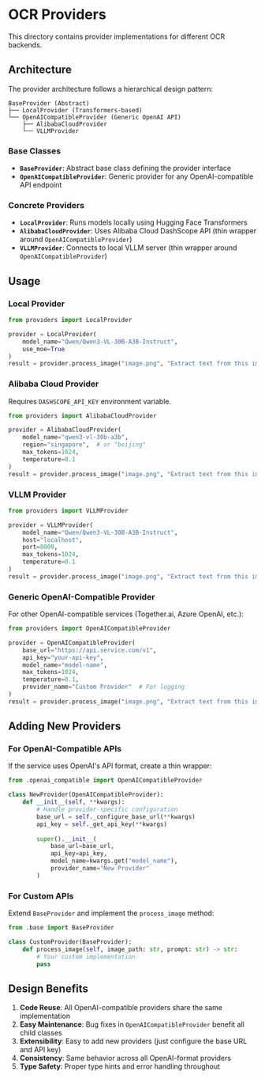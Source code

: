 # OCR Providers

This directory contains provider implementations for different OCR backends.

## Architecture

The provider architecture follows a hierarchical design pattern:

```
BaseProvider (Abstract)
├── LocalProvider (Transformers-based)
└── OpenAICompatibleProvider (Generic OpenAI API)
    ├── AlibabaCloudProvider
    └── VLLMProvider
```

### Base Classes

- **`BaseProvider`**: Abstract base class defining the provider interface
- **`OpenAICompatibleProvider`**: Generic provider for any OpenAI-compatible API endpoint

### Concrete Providers

- **`LocalProvider`**: Runs models locally using Hugging Face Transformers
- **`AlibabaCloudProvider`**: Uses Alibaba Cloud DashScope API (thin wrapper around `OpenAICompatibleProvider`)
- **`VLLMProvider`**: Connects to local VLLM server (thin wrapper around `OpenAICompatibleProvider`)

## Usage

### Local Provider

```python
from providers import LocalProvider

provider = LocalProvider(
    model_name="Qwen/Qwen3-VL-30B-A3B-Instruct",
    use_moe=True
)
result = provider.process_image("image.png", "Extract text from this image")
```

### Alibaba Cloud Provider

Requires `DASHSCOPE_API_KEY` environment variable.

```python
from providers import AlibabaCloudProvider

provider = AlibabaCloudProvider(
    model_name="qwen3-vl-30b-a3b",
    region="singapore",  # or "beijing"
    max_tokens=1024,
    temperature=0.1
)
result = provider.process_image("image.png", "Extract text from this image")
```

### VLLM Provider

```python
from providers import VLLMProvider

provider = VLLMProvider(
    model_name="Qwen/Qwen3-VL-30B-A3B-Instruct",
    host="localhost",
    port=8000,
    max_tokens=1024,
    temperature=0.1
)
result = provider.process_image("image.png", "Extract text from this image")
```

### Generic OpenAI-Compatible Provider

For other OpenAI-compatible services (Together.ai, Azure OpenAI, etc.):

```python
from providers import OpenAICompatibleProvider

provider = OpenAICompatibleProvider(
    base_url="https://api.service.com/v1",
    api_key="your-api-key",
    model_name="model-name",
    max_tokens=1024,
    temperature=0.1,
    provider_name="Custom Provider"  # For logging
)
result = provider.process_image("image.png", "Extract text from this image")
```

## Adding New Providers

### For OpenAI-Compatible APIs

If the service uses OpenAI's API format, create a thin wrapper:

```python
from .openai_compatible import OpenAICompatibleProvider

class NewProvider(OpenAICompatibleProvider):
    def __init__(self, **kwargs):
        # Handle provider-specific configuration
        base_url = self._configure_base_url(**kwargs)
        api_key = self._get_api_key(**kwargs)
        
        super().__init__(
            base_url=base_url,
            api_key=api_key,
            model_name=kwargs.get("model_name"),
            provider_name="New Provider"
        )
```

### For Custom APIs

Extend `BaseProvider` and implement the `process_image` method:

```python
from .base import BaseProvider

class CustomProvider(BaseProvider):
    def process_image(self, image_path: str, prompt: str) -> str:
        # Your custom implementation
        pass
```

## Design Benefits

1. **Code Reuse**: All OpenAI-compatible providers share the same implementation
2. **Easy Maintenance**: Bug fixes in `OpenAICompatibleProvider` benefit all child classes
3. **Extensibility**: Easy to add new providers (just configure the base URL and API key)
4. **Consistency**: Same behavior across all OpenAI-format providers
5. **Type Safety**: Proper type hints and error handling throughout
